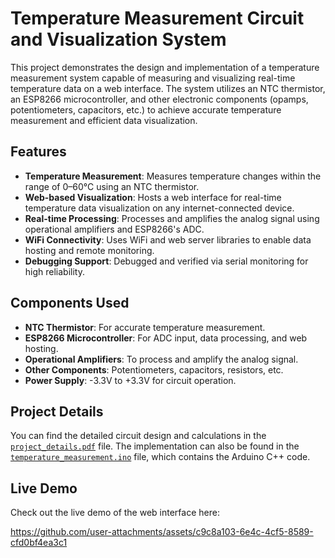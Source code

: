 # Temperature Measurement Circuit and Visualization System

This project demonstrates the design and implementation of a temperature measurement system capable of measuring and visualizing real-time temperature data on a web interface. The system utilizes an NTC thermistor, an ESP8266 microcontroller, 
and other electronic components (opamps, potentiometers, capacitors, etc.) to achieve accurate temperature measurement and efficient data visualization.

## Features
- **Temperature Measurement**: Measures temperature changes within the range of 0–60°C using an NTC thermistor.
- **Web-based Visualization**: Hosts a web interface for real-time temperature data visualization on any internet-connected device.
- **Real-time Processing**: Processes and amplifies the analog signal using operational amplifiers and ESP8266's ADC.
- **WiFi Connectivity**: Uses WiFi and web server libraries to enable data hosting and remote monitoring.
- **Debugging Support**: Debugged and verified via serial monitoring for high reliability.

## Components Used
- **NTC Thermistor**: For accurate temperature measurement.
- **ESP8266 Microcontroller**: For ADC input, data processing, and web hosting.
- **Operational Amplifiers**: To process and amplify the analog signal.
- **Other Components**: Potentiometers, capacitors, resistors, etc.
- **Power Supply**: -3.3V to +3.3V for circuit operation.

## Project Details
You can find the detailed circuit design and calculations in the [`project_details.pdf`](project_details.pdf) file.
The implementation can also be found in the [`temperature_measurement.ino`](temperature_measurement.ino) file, which contains the Arduino C++ code.

## Live Demo
Check out the live demo of the web interface here:


https://github.com/user-attachments/assets/c9c8a103-6e4c-4cf5-8589-cfd0bf4ea3c1

